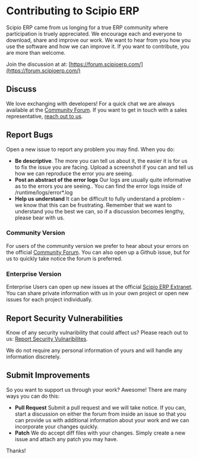 # Contributing to Scipio ERP
Scipio ERP came from us longing for a true ERP community where participation is truely appreciated. We encourage each and everyone to download, share and improve our work. We want to hear from you how you use the software and how we can improve it. If you want to contribute, you are more than welcome. 

Join the discussion at at: [https://forum.scipioerp.com/](https://forum.scipioerp.com/)

## Discuss
We love exchanging with developers! For a quick chat we are always available at the [Community Forum](https://forum.scipioerp.com/). If you want to get in touch with a sales representative, [reach out to us](https://www.scipioerp.com/contact/).

## Report Bugs
Open a new issue to report any problem you may find. When you do:

* **Be descriptive**. The more you can tell us about it, the easier it is for us to fix the issue you are facing. Upload a screenshot if you can and tell us how we can reproduce the error you are seeing. 
* **Post an abstract of the error logs** Our logs are usually quite informative as to the errors you are seeing.. You can find the error logs inside of /runtime/logs/error*.log
* **Help us understand** It can be difficult to fully understand a problem - we know that this can be frustrating. Remember that we want to understand you the best we can, so if a discussion becomes lengthy, please bear with us. 

### Community Version
For users of the community version we prefer to hear about your errors on the official [Community Forum](https://forum.scipioerp.com/). You can also open up a Github issue, but for us to quickly take notice the forum is preferred.

### Enterprise Version
Enterprise Users can open up new issues at the official [Scipio ERP Extranet](https://gitlab.ilscipio.com/). You can share private information with us in your own project or open new issues for each project individually.

## Report Security Vulnerabilities
Know of any security vulnaribility that could affect us? Please reach out to us: [Report Security Vulnaribilites](https://www.scipioerp.com/security/). 

We do not require any personal information of yours and will handle any information discretely.

## Submit Improvements
So you want to support us through your work? Awesome! There are many ways you can do this: 

* **Pull Request** Submit a pull request and we will take notice. If you can, start a discussion on either the forum from inside an issue so that you can provide us with additional information about your work and we can incorporate your changes quickly. 
* **Patch** We do accept diff files with your changes. Simply create a new issue and attach any patch you may have.


 
 
Thanks!